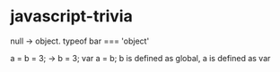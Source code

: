 # javascript-trivia
null -> object. typeof bar === 'object'

a = b = 3; -> b = 3; var a = b; 
b is defined as global, a is defined as var


